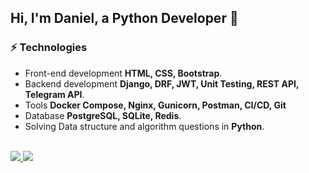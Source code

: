 ## Hi, I'm Daniel, a Python Developer 🚀 
### ⚡ Technologies

- Front-end development **HTML, CSS, Bootstrap**.
- Backend development **Django, DRF, JWT, Unit Testing, REST API, Telegram API**.
- Tools **Docker Compose, Nginx, Gunicorn, Postman, CI/CD, Git**
- Database **PostgreSQL, SQLite, Redis**.
- Solving Data structure and algorithm questions in **Python**.
<br>
<div id="footer" align="left">
<a href="https://www.linkedin.com/in/dan-petrov/">
<img src="https://img.shields.io/badge/-dan_petrov-blue?style=flat-square&logo=Linkedin&logoColor=white&link=https://www.linkedin.com/in/dan-petrov/">
</a>
<a href="https://t.me/trauor">
<img src="https://img.shields.io/badge/trauor-telegram?style=flat-square&logo=Telegram&logoColor=white&labelColor=blue&color=blue&link=https%3A%2F%2Ft.me%2Ftrauor">
</div>

[//]: # (<br>)

[//]: # (<div id="header" align="left">)

[//]: # (<img src="https://media.giphy.com/media/v1.Y2lkPTc5MGI3NjExdHIyN241NWlzZmFoM3V3OXdjenoza3hlaW4xMGVxOTMxaTh5MGl1ZiZlcD12MV9pbnRlcm5hbF9naWZfYnlfaWQmY3Q9Zw/tNB5bIu3E5Z0EYEMP5/giphy.gif" width="400"/>&#41;)

[//]: # (</div>)
